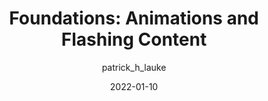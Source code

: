 ---
author: patrick_h_lauke
date: 2022-01-10
publisher: tetralogical
tags:
  - accessibility
  - animations
target_url: https://tetralogical.com/blog/2022/01/10/animations-and-flashing-content/
title: "Foundations: Animations and Flashing Content"
---